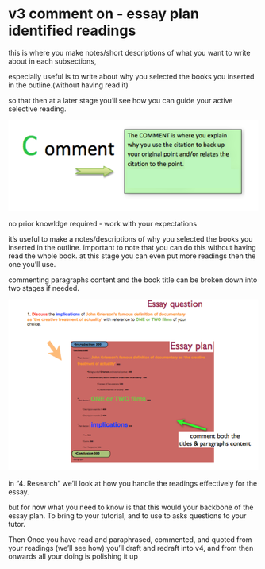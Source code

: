 # v3 comment on - essay plan identified readings

this is where you make notes/short descriptions of what you want to write about in each subsections,

especially useful is to write about why you selected the books you inserted in the outline.(without having read it)

so that then at a later stage youʼll see how you can guide your active selective reading.

![v3%20comment%20on%20-%20essay%20plan%20identified%20readings%2002e0186c03e84da499cd03eaf9f19ed2/Untitled.png](v3%20comment%20on%20-%20essay%20plan%20identified%20readings%2002e0186c03e84da499cd03eaf9f19ed2/Untitled.png)

no prior knowldge required - work with your expectations

itʼs useful to make a notes/descriptions of why you selected the books you inserted in the outline. important to note that you can do this without having read the whole book. at this stage you can even put more readings then the one youʼll use.

commenting paragraphs content and the book title can be broken down into two stages if needed.

![v3%20comment%20on%20-%20essay%20plan%20identified%20readings%2002e0186c03e84da499cd03eaf9f19ed2/Untitled%201.png](v3%20comment%20on%20-%20essay%20plan%20identified%20readings%2002e0186c03e84da499cd03eaf9f19ed2/Untitled%201.png)

in “4. Research” weʼll look at how you handle the readings effectively for the essay.

but for now what you need to know is that this would your backbone of the essay plan. To bring to your tutorial, and to use to asks questions to your tutor.

Then Once you have read and paraphrased, commented, and quoted from your readings (weʼll see how) youʼll draft and redraft into v4, and from then onwards all your doing is polishing it up